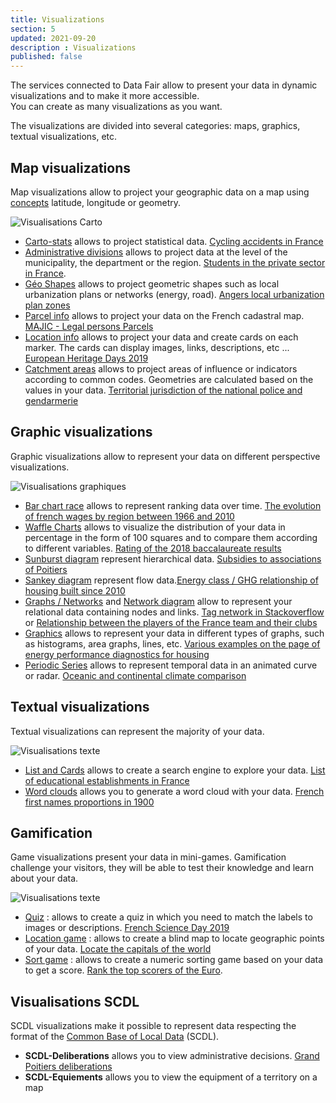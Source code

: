 ```yaml
---
title: Visualizations
section: 5
updated: 2021-09-20
description : Visualizations
published: false
---
```


The services connected to Data Fair allow to present your data in dynamic visualizations and to make it more accessible.  
You can create as many visualizations as you want.

The visualizations are divided into several categories: maps, graphics, textual visualizations, etc.

## Map visualizations

Map visualizations allow to project your geographic data on a map using [concepts](./user-guide/concept) latitude, longitude or geometry.

![Visualisations Carto](./images/user-guide/visu-carto.jpg)

* [Carto-stats](./user-guide/carto-stats) allows to project statistical data. [Cycling accidents in France](https://opendata.koumoul.com/reuses/cartographie-des-accidents-de-velo)
* [Administrative divisions](./user-guide/div-admin) allows to project data at the level of the municipality, the department or the region. [Students in the private sector in France](https://opendata.koumoul.com/reuses/ratio-public-prive-du-nombre-d'eleves-dans-les-ecoles-par-commune).
* [Géo Shapes](./user-guide/geo-shapes) allows to project geometric shapes such as local urbanization plans or networks (energy, road). [Angers local urbanization plan zones](https://opendata.koumoul.com/reuses/plu-zone-urba-angers-loire-metropole)
* [Parcel info](./user-guide/infos-parcelles) allows to project your data on the French cadastral map. [MAJIC - Legal persons Parcels](https://opendata.koumoul.com/reuses/carte-des-parcelles-des-personnes-morales-majic)
* [Location info](./user-guide/infos-localisations) allows to project your data and create cards on each marker. The cards can display images, links, descriptions, etc ... [European Heritage Days 2019](https://opendata.koumoul.com/reuses/carte-des-evenements-des-journees-europeennes-du-patrimoine-en-france-2019)
* [Catchment areas](./user-guide/catchment-area) allows to project areas of influence or indicators according to common codes. Geometries are calculated based on the values ​​in your data. [Territorial jurisdiction of the national police and gendarmerie](https://opendata.koumoul.com/reuses/competence-territoriale-gendarmerie-et-police-nationales)

## Graphic visualizations

Graphic visualizations allow to represent your data on different perspective visualizations.

![Visualisations graphiques](./images/user-guide/visu-graphs.jpg)

* [Bar chart race](./user-guide/bar-chart-race) allows to represent ranking data over time. [The evolution of french wages by region between 1966 and 2010](https://opendata.koumoul.com/reuses/evolution-des-salaires-selon-la-region-entre-1966-et-2010)
* [Waffle Charts](./user-guide/proportion) allows to visualize the distribution of your data in percentage in the form of 100 squares and to compare them according to different variables. [Rating of the 2018 baccalaureate results](https://opendata.koumoul.com/reuses/proportions-des-resultats-du-baccalaureat)
* [Sunburst diagram](./user-guide/sunburst) represent hierarchical data. [Subsidies to associations of Poitiers](https://opendata.koumoul.com/reuses/repartition-des-subventions-aux-associations-de-poitiers-par-secteur-d'activite)
* [Sankey diagram](./user-guide/sankey) represent flow data.[Energy class / GHG relationship of housing built since 2010](https://opendata.koumoul.com/reuses/relation-entre-classes-energetiques-et-ges-dans-les-logements)
* [Graphs / Networks](./user-guide/network) and [Network diagram](./user-guide/relations) allow to represent your relational data containing nodes and links. [Tag network in Stackoverflow](https://opendata.koumoul.com/reuses/reseau-de-tags-dans-stackoverflow) or [Relationship between the players of the France team and their clubs](https://opendata.koumoul.com/reuses/relation-entre-les-joueurs-de-l'equipe-de-france-et-leurs-clubs)
* [Graphics](./user-guide/charts) allows to represent your data in different types of graphs, such as histograms, area graphs, lines, etc. [Various examples on the page of energy performance diagnostics for housing](https://opendata.koumoul.com/datasets/dpe-logements)
* [Periodic Series](./user-guide/periodic-series) allows to represent temporal data in an animated curve or radar. [Oceanic and continental climate comparison](https://opendata.koumoul.com/reuses/variation-de-temperature-comparaison-climat-oceanique-et-continental)

## Textual visualizations

Textual visualizations can represent the majority of your data.

![Visualisations texte](./images/user-guide/visu-text.jpg)

* [List and Cards](./user-guide/liste-fiches) allows to create a search engine to explore your data. [List of educational establishments in France](https://opendata.koumoul.com/reuses/liste-des-etablissements-de-l'education-en-france)
* [Word clouds](./user-guide/word-cloud) allows you to generate a word cloud with your data. [French first names proportions in 1900](https://opendata.koumoul.com/reuses/prenom-par-annee)

## Gamification

Game visualizations present your data in mini-games. Gamification challenge your visitors, they will be able to test their knowledge and learn about your data.

![Visualisations texte](./images/user-guide/visu-jeu.jpg)

* [Quiz](./user-guide/game-quizz) : allows to create a quiz in which you need to match the labels to images or descriptions. [French Science Day 2019](https://opendata.koumoul.com/reuses/quizz-fete-de-la-science-2019)
* [Location game](./user-guide/game-localisation) : allows to create a blind map to locate geographic points of your data. [Locate the capitals of the world](https://opendata.koumoul.com/reuses/localisez-les-capitales-du-monde)
* [Sort game](./user-guide/game-sort) : allows to create a numeric sorting game based on your data to get a score. [Rank the top scorers of the Euro](https://opendata.koumoul.com/reuses/classez-les-meilleurs-buteurs-de-l'euro).

## Visualisations SCDL

SCDL visualizations make it possible to represent data respecting the format of the [Common Base of Local Data](https://www.opendatafrance.net/scdl/) (SCDL).
* **SCDL-Deliberations** allows you to view administrative decisions. [Grand Poitiers deliberations](https://opendata.koumoul.com/reuses/deliberations-grand-poitiers)
* **SCDL-Equiements** allows you to view the equipment of a territory on a map
